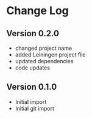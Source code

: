 Change Log
==========

Version 0.2.0
-------------
* changed project name
* added Leiningen project file
* updated dependencies
* code updates

Version 0.1.0
-------------
* Initial import
* Initial git import
